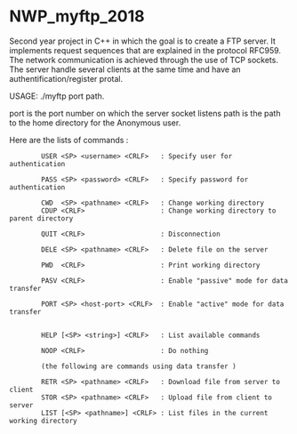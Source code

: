 # NWP_myftp_2018
Second year project in C++ in which the goal is to create a FTP server. It implements request sequences that are explained in the protocol RFC959. The network communication is achieved through the use of TCP sockets. The server handle several clients at the same time and have an authentification/register protal.

USAGE: ./myftp port path.

port is the port number on which the server socket listens path is the path to the home directory for the Anonymous user.

Here are the lists of commands :

            USER <SP> <username> <CRLF>   : Specify user for authentication
            
            PASS <SP> <password> <CRLF>   : Specify password for authentication

            CWD  <SP> <pathname> <CRLF>   : Change working directory
            CDUP <CRLF>                   : Change working directory to parent directory

            QUIT <CRLF>                   : Disconnection

            DELE <SP> <pathname> <CRLF>   : Delete file on the server

            PWD  <CRLF>                   : Print working directory

            PASV <CRLF>                   : Enable "passive" mode for data transfer

            PORT <SP> <host-port> <CRLF>  : Enable "active" mode for data transfer


            HELP [<SP> <string>] <CRLF>   : List available commands

            NOOP <CRLF>                   : Do nothing

            (the following are commands using data transfer )

            RETR <SP> <pathname> <CRLF>   : Download file from server to client
            STOR <SP> <pathname> <CRLF>   : Upload file from client to server
            LIST [<SP> <pathname>] <CRLF> : List files in the current working directory 
